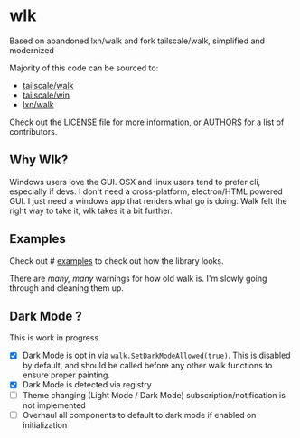 # wlk
Based on abandoned lxn/walk and fork tailscale/walk, simplified and modernized

Majority of this code can be sourced to:
- [tailscale/walk](https://github.com/tailscale/walk)
- [tailscale/win](https://github.com/tailscale/win)
- [lxn/walk](https://github.com/lxn/walk)

Check out the [LICENSE](LICENSE) file for more information, or [AUTHORS](AUTHORS) for a list of contributors.

## Why Wlk?

Windows users love the GUI. OSX and linux users tend to prefer cli, especially if devs. I don't need a cross-platform, electron/HTML powered GUI. I just need a windows app that renders what go is doing. Walk felt the right way to take it, wlk takes it a bit further.

## Examples

Check out # [examples](examples) to check out how the library looks.

There are *many, many* warnings for how old walk is. I'm slowly going through and cleaning them up.

## Dark Mode ?

This is work in progress.

- [x] Dark Mode is opt in via `walk.SetDarkModeAllowed(true)`. This is disabled by default, and should be called before any other walk functions to ensure proper painting.
- [x] Dark Mode is detected via registry
- [ ] Theme changing (Light Mode / Dark Mode) subscription/notification is not implemented
- [ ] Overhaul all components to default to dark mode if enabled on initialization